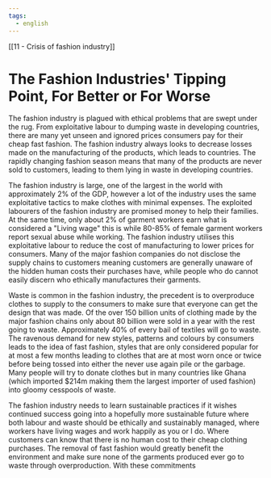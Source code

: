 ```yaml
---
tags:
  - english
---
```

[[11 - Crisis of fashion industry]]

# The Fashion Industries' Tipping Point, For Better or For Worse

The fashion industry is plagued with ethical problems that are swept under the rug. From exploitative labour to dumping waste in developing countries, there are many yet unseen and ignored prices consumers pay for their cheap fast fashion. The fashion industry always looks to decrease losses made on the manufacturing of the products, which leads to countries. The rapidly changing fashion season means that many of the products are never sold to customers, leading to them lying in waste in developing countries. 

The fashion industry is large, one of the largest in the world with approximately 2% of the GDP, however a lot of the industry uses the same exploitative tactics to make clothes with minimal expenses. The exploited labourers of the fashion industry are promised money to help their families. At the same time, only about 2% of garment workers earn what is considered a "Living wage" this is while 80-85% of female garment workers report sexual abuse while working. The fashion industry utilises this exploitative labour to reduce the cost of manufacturing to lower prices for consumers. Many of the major fashion companies do not disclose the supply chains to customers meaning customers are generally unaware of the hidden human costs their purchases have, while people who do cannot easily discern who ethically manufactures their garments.

Waste is common in the fashion industry, the precedent is to overproduce clothes to supply to the consumers to make sure that everyone can get the design that was made. Of the over 150 billion units of clothing made by the major fashion chains only about 80 billion were sold in a year with the rest going to waste. Approximately 40% of every bail of textiles will go to waste. The ravenous demand for new styles, patterns and colours by consumers leads to the idea of fast fashion, styles that are only considered popular for at most a few months leading to clothes that are at most worn once or twice before being tossed into either the never use again pile or the garbage. Many people will try to donate clothes but in many countries like Ghana (which imported $214m making them the largest importer of used fashion) into gloomy cesspools of waste.

The fashion industry needs to learn sustainable practices if it wishes continued success going into a hopefully more sustainable future where both labour and waste should be ethically and sustainably managed, where workers have living wages and work happily as you or I do. Where customers can know that there is no human cost to their cheap clothing purchases. The removal of fast fashion would greatly benefit the environment and make sure none of the garments produced ever go to waste through overproduction. With these commitments 